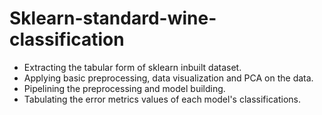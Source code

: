 # Sklearn-standard-wine-classification
* Extracting the tabular form of sklearn inbuilt dataset.
* Applying basic preprocessing, data visualization and PCA on the data.
* Pipelining the preprocessing and model building.
* Tabulating the error metrics values of each model's classifications.
